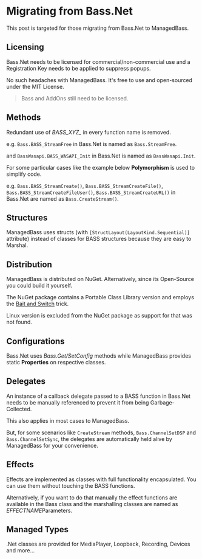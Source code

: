 # Migrating from Bass.Net

This post is targeted for those migrating from Bass.Net to ManagedBass.

Licensing
----------------------------------------------------------------------------------
Bass.Net needs to be licensed for commercial/non-commercial use and a Registration Key needs to be applied to suppress popups.

No such headaches with ManagedBass. It's free to use and open-sourced under the MIT License.

> Bass and AddOns still need to be licensed.

Methods
---------------------------------------------------------------------------------
Redundant use of *BASS_XYZ_* in every function name is removed.

e.g. `Bass.BASS_StreamFree` in Bass.Net is named as `Bass.StreamFree`.

and `BassWasapi.BASS_WASAPI_Init` in Bass.Net is named as `BassWasapi.Init`.

For some particular cases like the example below **Polymorphism** is used to simplify code.

e.g. `Bass.BASS_StreamCreate()`, `Bass.BASS_StreamCreateFile()`, `Bass.BASS_StreamCreateFileUser()`, `Bass.BASS_StreamCreateURL()` in Bass.Net are named as `Bass.CreateStream()`.

Structures
---------------------------------------------------------------------------------
ManagedBass uses structs (with `[StructLayout(LayoutKind.Sequential)]` attribute) instead of classes for BASS structures because they are easy to Marshal.

Distribution
---------------------------------------------------------------------------------
ManagedBass is distributed on NuGet.
Alternatively, since its Open-Source you could build it yourself.

The NuGet package contains a Portable Class Library version and employs the [Bait and Switch](http://log.paulbetts.org/the-bait-and-switch-pcl-trick/) trick.

Linux version is excluded from the NuGet package as support for that was not found.

Configurations
---------------------------------------------------------------------------------
Bass.Net uses *Bass.Get/SetConfig* methods while ManagedBass provides static **Properties** on respective classes.

Delegates
---------------------------------------------------------------------------------
An instance of a callback delegate passed to a BASS function in Bass.Net needs to be manually referenced to prevent it from being Garbage-Collected.

This also applies in most cases to ManagedBass.

But, for some scenarios like `CreateStream` methods, `Bass.ChannelSetDSP` and `Bass.ChannelSetSync`, the delegates are automatically held alive by ManagedBass for your convenience.

Effects
---------------------------------------------------------------------------------
Effects are implemented as classes with full functionality encapsulated. You can use them without touching the BASS functions.

Alternatively, if you want to do that manually the effect functions are available in the Bass class and the marshalling classes are named as *EFFECTNAME*Parameters.

Managed Types
---------------------------------------------------------------------------------
.Net classes are provided for MediaPlayer, Loopback, Recording, Devices and more...